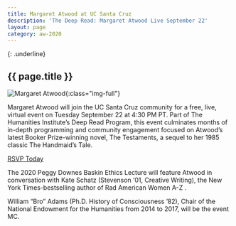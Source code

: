 ```yaml
---
title: Margaret Atwood at UC Santa Cruz
description: 'The Deep Read: Margaret Atwood Live September 22'
layout: page
category: aw-2020    
---
```

{: .underline}
## {{ page.title }}

![Margaret Atwood](/atwood/images/atwood-banner.jpg){:class="img-full"}

Margaret Atwood will join the UC Santa Cruz community for a free, live, virtual event on Tuesday September 22 at 4:30 PM PT. Part of The Humanities Institute’s Deep Read Program, this event culminates months of in-depth programming and community engagement focused on Atwood’s latest Booker Prize-winning novel, The Testaments, a sequel to her 1985 classic The Handmaid’s Tale.

<a class="button primary expanded" href="https://ucsc.zoom.us/webinar/register/WN_WsEKH61QQgCCDt67v_Vh6A">RSVP Today</a>

The 2020 Peggy Downes Baskin Ethics Lecture will feature Atwood in conversation with Kate Schatz (Stevenson ‘01, Creative Writing), the New York Times-bestselling author of Rad American Women A-Z . 

William “Bro” Adams (Ph.D. History of Consciousness ’82), Chair of the National Endowment for the Humanities from 2014 to 2017, will be the event MC.



